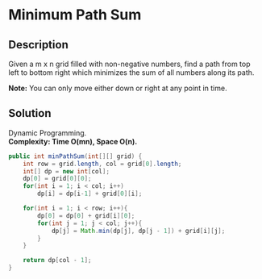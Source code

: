# Minimum Path Sum
## Description
Given a m x n grid filled with non-negative numbers, find a path from top left to bottom right which minimizes the sum of all numbers along its path. 

**Note:** You can only move either down or right at any point in time.  
## Solution
Dynamic Programming.  
**Complexity: Time O(mn), Space O(n).**  
```java
public int minPathSum(int[][] grid) {
    int row = grid.length, col = grid[0].length;
    int[] dp = new int[col];
    dp[0] = grid[0][0];
    for(int i = 1; i < col; i++)
        dp[i] = dp[i-1] + grid[0][i];

    for(int i = 1; i < row; i++){
        dp[0] = dp[0] + grid[i][0];
        for(int j = 1; j < col; j++){
            dp[j] = Math.min(dp[j], dp[j - 1]) + grid[i][j];
        }
    }

    return dp[col - 1];
}
```
